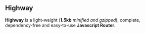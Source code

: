 ## Highway
**Highway** is a light-weight (**1.5kb** *minified and gzipped*), complete, dependency-free and easy-to-use **Javascript Router**.
